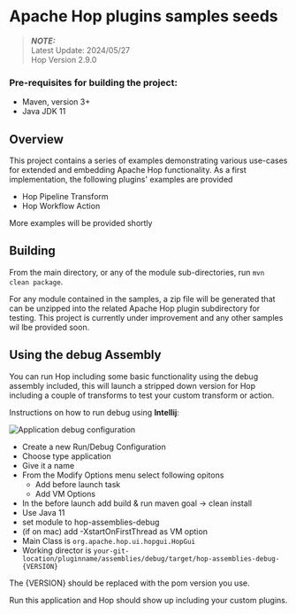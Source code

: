 # Apache Hop plugins samples seeds
> **_NOTE:_**  
> Latest Update: 2024/05/27\
> Hop Version 2.9.0

### Pre-requisites for building the project:
* Maven, version 3+
* Java JDK 11

## Overview

This project contains a series of examples demonstrating various use-cases for extended and embedding Apache Hop functionality. As a first implementation, the following plugins' examples are provided

* Hop Pipeline Transform
* Hop Workflow Action

More examples will be provided shortly

## Building

From the main directory, or any of the module sub-directories, run `mvn clean package`.

For any module contained in the samples, a zip file will be generated that can be unzipped into the related Apache Hop plugin subdirectory for testing. This project is currently under improvement and any other samples wil lbe provided soon.

## Using the debug Assembly

You can run Hop including some basic functionality using the debug assembly included, this will launch a stripped down version for Hop including a couple of transforms to test your custom transform or action.

Instructions on how to run debug using **Intellij**:

![Application debug configuration](images/run_configuration.png)

- Create a new Run/Debug Configuration
- Choose type application 
- Give it a name
- From the Modify Options menu select following opitons
    - Add before launch task
    - Add VM Options
- In the before launch add build & run maven goal -> clean install
- Use Java 11
- set module to hop-assemblies-debug
- (if on mac) add -XstartOnFirstThread as VM option
- Main Class is `org.apache.hop.ui.hopgui.HopGui`
- Working director is `your-git-location/pluginname/assemblies/debug/target/hop-assemblies-debug-{VERSION}`

The {VERSION} should be replaced with the pom version you use.

Run this application and Hop should show up including your custom plugins.



